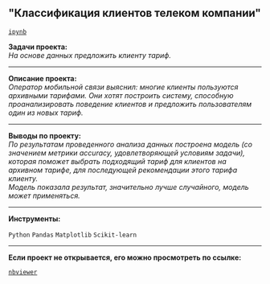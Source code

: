 ## "Классификация клиентов телеком компании"
[`ipynb`](https://github.com/mike2023-ml/Portfolio/blob/main/Tariff%20recommendation/Tariff%20recommendation.ipynb)  

**Задачи проекта:**  
*На основе данных предложить клиенту тариф.*

***

**Описание проекта:**  
*Оператор мобильной связи выяснил: многие клиенты пользуются архивными тарифами. Они хотят построить систему, способную проанализировать поведение клиентов и предложить пользователям один из новых тариф.*
    
***

**Выводы по проекту:**  
*По результатам проведенного анализа данных построена модель (со значением метрики accuracy, удовлетворяющей условиям задачи), которая поможет выбрать подходящий тариф для клиентов на архивном тарифе, для последующей рекомендации этого тарифа клиенту.  
Модель показала результат, значительно лучше случайного, модель может применяться.*
    
***
   
**Инструменты:**  

`Python` `Pandas` `Matplotlib` `Scikit-learn`

***

**Если проект не открывается, его можно просмотреть по ссылке:**  

[`nbviewer`](https://nbviewer.org/github/mike2023-ml/Portfolio/blob/main/Tariff%20recommendation/Tariff%20recommendation.ipynb)    
</div>


